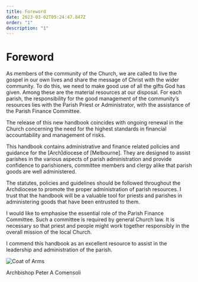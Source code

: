 ```yaml
---
title: Foreword
date: 2023-03-02T05:24:47.847Z
order: "1"
description: "1"
---
```

# Foreword

As members of the community of the Church, we are called to live the gospel in our own lives and share the message of Christ with the wider community. To do this, we need to make good use of all the gifts God has given. Among these are the material resources at our disposal. For each parish, the responsibility for the good management of the community’s resources lies with the Parish Priest or Administrator, with the assistance of the Parish Finance Committee.

The release of this new handbook coincides with ongoing renewal in the Church concerning the need for the highest standards in financial accountability and management of risks.

This handbook contains administrative and finance related policies and guidance for the \[Arch]diocese of \[Melbourne].  They are designed to assist parishes in the various aspects of parish administration and provide confidence to parishioners, committee members and clergy alike that parish goods are well administered.

The statutes, policies and guidelines should be followed throughout the Archdiocese to promote the proper administration of parish resources. I trust that the handbook will be a valuable tool for priests and parishes in administering goods that have been entrusted to them.

I would like to emphasise the essential role of the Parish Finance Committee. Such a committee is required by general Church law. It is necessary so that priest and people might work together responsibly in the overall mission of the local Church.

I commend this handbook as an excellent resource to assist in the leadership and administration of the parish.

![Coat of Arms](/media/arch-shield_011abadd73f006512a780d9f3b813ce3_318229f1b8a963c09be7d8ce209939b2.jpg)

Archbishop Peter A Comensoli